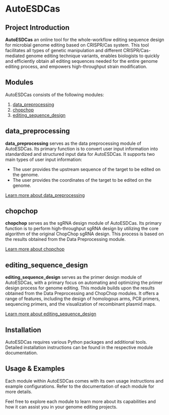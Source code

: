 # AutoESDCas
## Project Introduction

**AutoESDCas** an online tool for the whole-workflow editing sequence design for microbial genome editing based on CRISPR/Cas system. This tool facilitates all types of genetic manipulation and different CRISPR/Cas-mediated genome editing technique variants, enables biologists to quickly and efficiently obtain all editing sequences needed for the entire genome editing process, and empowers high-throughput strain modification.

## Modules
AutoESDCas consists of the following modules:
1. [data_preprocessing](#data_preprocessing)
2. [chopchop](#chopchop)
3. [editing_sequence_design](#editing_sequence_design)


## data_preprocessing

**data_preprocessing** serves as the data preprocessing module of AutoESDCas. Its primary function is to convert user input information into standardized and structured input data for AutoESDCas. It supports two main types of user input information:

- The user provides the upstream sequence of the target to be edited on the genome.
- The user provides the coordinates of the target to be edited on the genome.

[Learn more about data_preprocessing](https://github.com/tibbdc/AutoESDCas/tree/master/data_preprocessing)


## chopchop

**chopchop** serves as the sgRNA design module of AutoESDCas. Its primary function is to perform high-throughput sgRNA design by utilizing the core algorithm of the original ChopChop sgRNA design. This process is based on the results obtained from the Data Preprocessing module.

[Learn more about chopchop](https://github.com/tibbdc/AutoESDCas/tree/master/chopchop)

## editing_sequence_design

**editing_sequence_design** serves as the primer design module of AutoESDCas, with a primary focus on automating and optimizing the primer design process for genome editing. This module builds upon the results obtained from the Data Preprocessing and ChopChop modules. It offers a range of features, including the design of homologous arms, PCR primers, sequencing primers, and the visualization of recombinant plasmid maps.

[Learn more about editing_sequence_design](https://github.com/tibbdc/AutoESDCas/tree/master/edit_sequence_design)

## Installation

AutoESDCas requires various Python packages and additional tools. Detailed installation instructions can be found in the respective module documentation.

## Usage & Examples

Each module within AutoESDCas comes with its own usage instructions and example configurations. Refer to the documentation of each module for more details.

Feel free to explore each module to learn more about its capabilities and how it can assist you in your genome editing projects.




